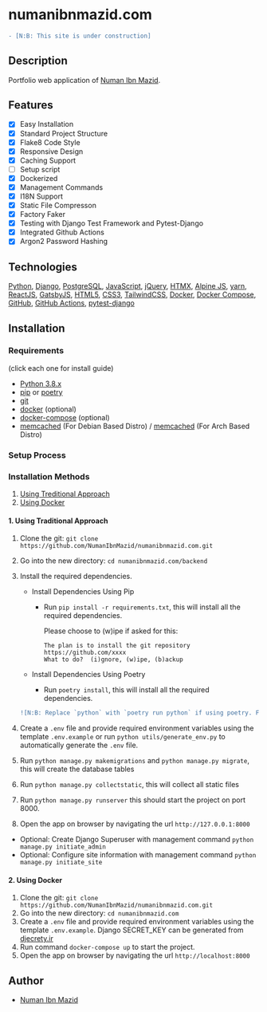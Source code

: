 # numanibnmazid.com

```diff
- [N:B: This site is under construction]
```

## Description

Portfolio web application of [Numan Ibn Mazid](https://www.linkedin.com/in/numanibnmazid/).

## Features

- [x] Easy Installation
- [x] Standard Project Structure
- [x] Flake8 Code Style
- [x] Responsive Design
- [x] Caching Support
- [ ] Setup script
- [x] Dockerized
- [x] Management Commands
- [x] I18N Support
- [x] Static File Compresson
- [x] Factory Faker
- [x] Testing with Django Test Framework and Pytest-Django
- [x] Integrated Github Actions
- [x] Argon2 Password Hashing

## Technologies

[Python](https://www.python.org/), [Django](https://www.djangoproject.com/), [PostgreSQL](https://www.postgresql.org/), [JavaScript](https://www.javascript.com/), [jQuery](https://jquery.com/), [HTMX](https://htmx.org/), [Alpine JS](https://alpinejs.dev/), [yarn](https://yarnpkg.com/), [ReactJS](https://reactjs.org/), [GatsbyJS](https://www.gatsbyjs.org/), [HTML5](https://www.w3.org/TR/html5/), [CSS3](https://www.w3.org/Style/CSS/), [TailwindCSS](https://tailwindcss.com/), [Docker](https://www.docker.com/), [Docker Compose](https://docs.docker.com/compose/), [GitHub](https://github.com/), [GitHub Actions](https://github.com/features/actions), [pytest-django](https://pytest-django.readthedocs.io/en/latest/)

## Installation

### Requirements

(click each one for install guide)

- [Python 3.8.x](http://docs.python-guide.org/en/latest/starting/installation/)
- [pip](https://pip.pypa.io/en/stable/installation/) or [poetry](https://python-poetry.org/docs/#installation)
- [git](https://git-scm.com/book/en/v2/Getting-Started-Installing-Git)
- [docker](https://docs.docker.com/engine/install/) (optional)
- [docker-compose](https://docs.docker.com/compose/install/) (optional)
- [memcached](https://www.cyberciti.biz/faq/install-and-configure-memcached-on-ubuntu-linux18-04/) (For Debian Based Distro) / [memcached](https://www.pontikis.net/blog/install-memcached-php-archlinux) (For Arch Based Distro)

### Setup Process

### Installation Methods

1. [Using Treditional Approach](#1-using-traditional-approach)
2. [Using Docker](#2-using-docker)

#### 1. Using Traditional Approach

1. Clone the git: `git clone https://github.com/NumanIbnMazid/numanibnmazid.com.git`
2. Go into the new directory: `cd numanibnmazid.com/backend`
3. Install the required dependencies.

   - Install Dependencies Using Pip

        * Run `pip install -r requirements.txt`, this will install all the required dependencies.

            Please choose to (w)ipe if asked for this:

            ````
            The plan is to install the git repository https://github.com/xxxx
            What to do?  (i)gnore, (w)ipe, (b)ackup
            ````

   - Install Dependencies Using Poetry

        * Run `poetry install`, this will install all the required dependencies.

    ```diff
    ![N:B: Replace `python` with `poetry run python` if using poetry. For example: `poetry run python manage.py runserver`]
    ```
4. Create a `.env` file and provide required environment variables using the template `.env.example` or run `python utils/generate_env.py` to automatically generate the `.env` file.
5. Run `python manage.py makemigrations` and `python manage.py migrate`, this will create the database tables
6. Run `python manage.py collectstatic`, this will collect all static files
7. Run `python manage.py runserver`
    this should start the project on port 8000.
8. Open the app on browser by navigating the url `http://127.0.0.1:8000`

- Optional: Create Django Superuser with management command `python manage.py initiate_admin`
- Optional: Configure site information with management command `python manage.py initiate_site`

#### 2. Using Docker

1. Clone the git: `git clone https://github.com/NumanIbnMazid/numanibnmazid.com.git`
2. Go into the new directory: `cd numanibnmazid.com`
3. Create a `.env` file and provide required environment variables using the template `.env.example`. Django SECRET_KEY can be generated from [djecrety.ir](https://djecrety.ir/)
4. Run command `docker-compose up` to start the project.
5. Open the app on browser by navigating the url `http://localhost:8000`

## Author

- [Numan Ibn Mazid](https://github.com/NumanIbnMazid)
